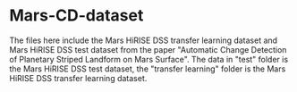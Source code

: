 # Mars-CD-dataset
The files here include the Mars HiRISE DSS transfer learning dataset and Mars HiRISE DSS test dataset from the paper "Automatic Change Detection of Planetary Striped Landform on Mars Surface". The data in "test" folder is the Mars HiRISE DSS test dataset, the "transfer learning" folder is the Mars HiRISE DSS transfer learning dataset.
